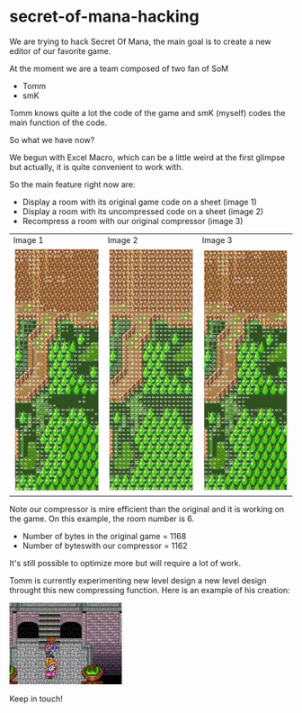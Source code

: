 # secret-of-mana-hacking

We are trying to hack Secret Of Mana, the main goal is to create a new editor of our favorite game.

At the moment we are a team composed of two fan of SoM
  - Tomm
  - smK

Tomm knows quite a lot the code of the game and smK (myself) codes the main function of the code.

So what we have now?

We begun with Excel Macro, which can be a little weird at the first glimpse but actually, it is quite convenient to work with.

So the  main feature right now are:

- Display a room with its original game code on a sheet (image 1)
- Display a room with its uncompressed code on a sheet (image 2)
- Recompress a room with our original compressor (image 3)

<table border="0">
<tr>
<td>Image 1</td>
<td>Image 2</td>
<td>Image 3</td>
</tr>
<tr>
<td><img src="/Images%20GitHub/Room6_original_code.png" alt="Image 1" style="width:200px;"/></td>
<td><img src="/Images%20GitHub/Room6_uncompressed_code.png" alt="Image 2" style="width:200px;"/></td>
<td><img src="/Images%20GitHub/Room6_compressed_code.png" alt="Image 3" style="width:200px;"/></td>
</tr>
</table>

Note our compressor is mire efficient than the original and it is working on the game.
On this example, the room number is 6.
- Number of bytes in the original game = 1168
- Number of byteswith our compressor = 1162

It's still possible to optimize more but will require a lot of work.

Tomm is currently experimenting new level design a new level design throught this new compressing function.
Here is an example of his creation:

<img src="/Images%20GitHub/Tomm_room.png" alt="Tomm Room" style="width:200px;"/>

Keep in touch!
